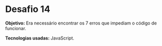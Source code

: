 <h1>Desafio 14</h1>

<b>Objetivo:</b> Era necessário encontrar os 7 erros que impediam o código de funcionar.

<b>Tecnologias usadas:</b> JavaScript.
